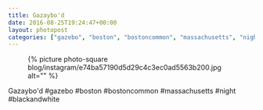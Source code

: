 ```yaml
---
title: Gazaybo'd
date: 2016-08-25T19:24:47+00:00
layout: photopost
categories: ["gazebo", "boston", "bostoncommon", "massachusetts", "night", "blackandwhite", "photos", "instagram"]
---
```


<figure class="photo photo--square">
  {% picture photo-square blog/instagram/e74ba57190d5d29c4c3ec0ad5563b200.jpg alt="" %}
</figure>

Gazaybo'd
#gazebo #boston #bostoncommon #massachusetts #night #blackandwhite
